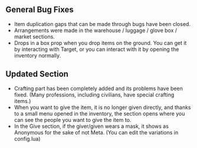 ## General Bug Fixes
- Item duplication gaps that can be made through bugs have been closed.
- Arrangements were made in the warehouse / luggage / glove box / market sections.
- Drops in a box prop when you drop items on the ground. You can get it by interacting with Target, or you can interact with it by opening the inventory normally.

## Updated Section

- Crafting part has been completely added and its problems have been fixed. (Many professions, including civilians, have special crafting items.)
- When you want to give the item, it is no longer given directly, and thanks to a small menu opened in the inventory, the section opens where you can see the people you want to give the item to.
- In the Give section, if the giver/given wears a mask, it shows as Anonymous for the sake of not Meta. (You can edit the variations in config.lua)
